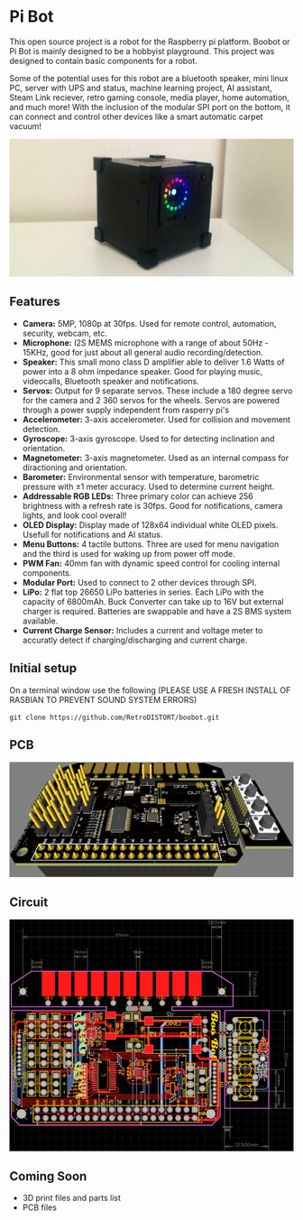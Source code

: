 # Pi Bot
This open source project is a robot for the Raspberry pi platform. Boobot or Pi Bot is mainly designed to be a hobbyist playground. This project was designed to contain basic components for a robot. 

Some of the potential uses for this robot are a bluetooth speaker, mini linux PC, server with UPS and status, machine learning project, AI assistant, Steam Link reciever, retro gaming console, media player, home automation, and much more! With the inclusion of the modular SPI port on the bottom, it can connect and control other devices like a smart automatic carpet vacuum! 

![robot](/images/photo2.jpg)

## Features
- **Camera:** 5MP, 1080p at 30fps. Used for remote control, automation, security, webcam, etc. 
- **Microphone:** I2S MEMS microphone with a range of about 50Hz - 15KHz, good for just about all general audio recording/detection.
- **Speaker:** This small mono class D amplifier able to deliver 1.6 Watts of power into a 8 ohm impedance speaker. Good for playing music, videocalls, Bluetooth speaker and notifications.
- **Servos:** Output for 9 separate servos. These include a 180 degree servo for the camera and 2 360 servos for the wheels. Servos are powered through a power supply independent from rasperry pi's
- **Accelerometer:** 3-axis accelerometer. Used for collision and movement detection.
- **Gyroscope:** 3-axis gyroscope. Used to for detecting inclination and orientation.
- **Magnetometer:** 3-axis magnetometer. Used as an internal compass for diractioning and orientation.
- **Barometer:** Environmental sensor with temperature, barometric pressure with ±1 meter accuracy. Used to determine current height.
- **Addressable RGB LEDs:** Three primary color can achieve 256 brightness with a refresh rate is 30fps. Good for notifications, camera lights, and look cool overall!
- **OLED Display:** Display made of 128x64 individual white OLED pixels. Usefull for notifications and AI status.
- **Menu Buttons:** 4 tactile buttons. Three are used for menu navigation and the third is used for waking up from power off mode. 
- **PWM Fan:** 40mm fan with dynamic speed control for cooling internal components.
- **Modular Port:** Used to connect to 2 other devices through SPI.
- **LiPo:** 2 flat top 26650 LiPo batteries in series. Each LiPo with the capacity of 6800mAh. Buck Converter can take up to 16V but external charger is required. Batteries are swappable and have a 2S BMS system available.
- **Current Charge Sensor:** Includes a current and voltage meter to accuratly detect if charging/discharging and current charge. 


## Initial setup
On a terminal window use the following (PLEASE USE A FRESH INSTALL OF RASBIAN TO PREVENT SOUND SYSTEM ERRORS)
```
git clone https://github.com/RetroDISTORT/boobot.git
```

## PCB
![robot](/images/PCB_3D.png)

## Circuit
![robot](/images/PCB_Wiring.png)

## Coming Soon
- 3D print files and parts list
- PCB files
